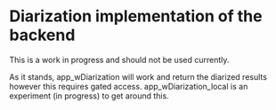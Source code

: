 # Diarization implementation of the backend

This is a work in progress and should not be used currently.

As it stands, app_wDiarization will work and return the diarized results however this requires gated access. 
app_wDiarization_local is an experiment (in progress) to get around this.

